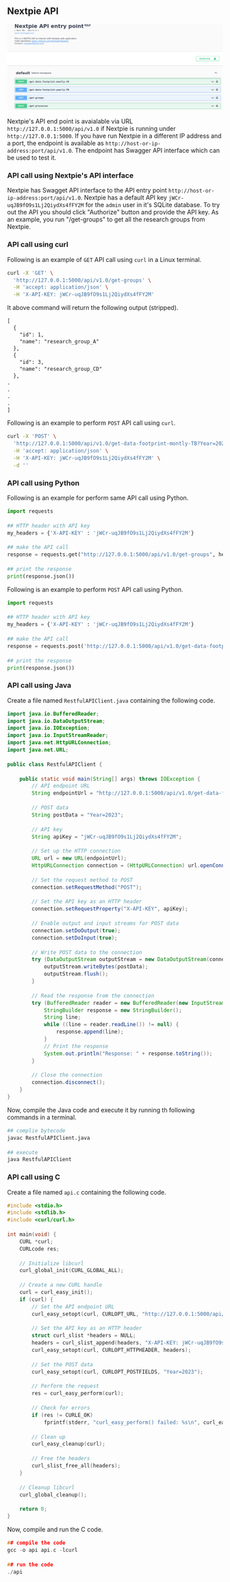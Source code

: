 ## Nextpie API


![](assets/images/API.png)

Nextpie's API end point is avaialable via URL `http://127.0.0.1:5000/api/v1.0` if Nextpie is running under `http://127.0.0.1:5000`. If you have run Nextpie in a different IP address and a port, the endpoint is available as `http://host-or-ip-address:port/api/v1.0`. The endpoint has Swagger API interface which can be used to test it.


### API call using Nextpie's API interface

Nextpie has Swagget API interface to the API entry point `http://host-or-ip-address:port/api/v1.0`. Nextpie has a default API key `jWCr-uqJB9fO9s1Lj2QiydXs4fFY2M` for the `admin` user in it's SQLite database. To try out the API you should click "Authorize" button and provide the API key. As an example, you run "/get-groups" to get all the research groups from Nextpie.


### API call using curl

Following is an example of `GET` API call using `curl` in a Linux terminal.

```bash
curl -X 'GET' \
  'http://127.0.0.1:5000/api/v1.0/get-groups' \
  -H 'accept: application/json' \
  -H 'X-API-KEY: jWCr-uqJB9fO9s1Lj2QiydXs4fFY2M'
```

It above command will return the following output (stripped).

```
[
  {
    "id": 1, 
    "name": "research_group_A"
  }, 
  {
    "id": 3, 
    "name": "research_group_CD"
  }, 
.
.
.
.
]
```

Following is an example to perform `POST` API call using `curl`.

```bash
curl -X 'POST' \
  'http://127.0.0.1:5000/api/v1.0/get-data-footprint-montly-TB?Year=2023' \
  -H 'accept: application/json' \
  -H 'X-API-KEY: jWCr-uqJB9fO9s1Lj2QiydXs4fFY2M' \
  -d ''
```



### API call using Python
Following is an example for perform same API call using Python.

```python
import requests

## HTTP header with API key
my_headers = {'X-API-KEY' : 'jWCr-uqJB9fO9s1Lj2QiydXs4fFY2M'}

## make the API call
response = requests.get("http://127.0.0.1:5000/api/v1.0/get-groups", headers=my_headers)

## print the response
print(response.json())
```


Following is an example to perform `POST` API call using Python.

```python
import requests

## HTTP header with API key
my_headers = {'X-API-KEY' : 'jWCr-uqJB9fO9s1Lj2QiydXs4fFY2M'}

## make the API call
response = requests.post('http://127.0.0.1:5000/api/v1.0/get-data-footprint-montly-TB', data = {'Year':'2023'}, headers=my_headers)

## print the response
print(response.json())
```

### API call using Java

Create a file named `RestfulAPIClient.java` containing the following code.

```java
import java.io.BufferedReader;
import java.io.DataOutputStream;
import java.io.IOException;
import java.io.InputStreamReader;
import java.net.HttpURLConnection;
import java.net.URL;

public class RestfulAPIClient {

    public static void main(String[] args) throws IOException {
        // API endpoint URL
        String endpointUrl = "http://127.0.0.1:5000/api/v1.0/get-data-footprint-montly-TB";
        
        // POST data
        String postData = "Year=2023";
        
        // API key
        String apiKey = "jWCr-uqJB9fO9s1Lj2QiydXs4fFY2M";
        
        // Set up the HTTP connection
        URL url = new URL(endpointUrl);
        HttpURLConnection connection = (HttpURLConnection) url.openConnection();
        
        // Set the request method to POST
        connection.setRequestMethod("POST");
        
        // Set the API key as an HTTP header
        connection.setRequestProperty("X-API-KEY", apiKey);
        
        // Enable output and input streams for POST data
        connection.setDoOutput(true);
        connection.setDoInput(true);
        
        // Write POST data to the connection
        try (DataOutputStream outputStream = new DataOutputStream(connection.getOutputStream())) {
            outputStream.writeBytes(postData);
            outputStream.flush();
        }
        
        // Read the response from the connection
        try (BufferedReader reader = new BufferedReader(new InputStreamReader(connection.getInputStream()))) {
            StringBuilder response = new StringBuilder();
            String line;
            while ((line = reader.readLine()) != null) {
                response.append(line);
            }
            // Print the response
            System.out.println("Response: " + response.toString());
        }
        
        // Close the connection
        connection.disconnect();
    }
}

```

Now, compile the Java code and execute it by running th following commands in a terminal.

```bash
## complie bytecode
javac RestfulAPIClient.java

## execute
java RestfulAPIClient
```

### API call using C

Create a file named `api.c` containing the following code.

```c
#include <stdio.h>
#include <stdlib.h>
#include <curl/curl.h>

int main(void) {
    CURL *curl;
    CURLcode res;

    // Initialize libcurl
    curl_global_init(CURL_GLOBAL_ALL);
    
    // Create a new CURL handle
    curl = curl_easy_init();
    if (curl) {
        // Set the API endpoint URL
        curl_easy_setopt(curl, CURLOPT_URL, "http://127.0.0.1:5000/api/v1.0/get-data-footprint-montly-TB");

        // Set the API key as an HTTP header
        struct curl_slist *headers = NULL;
        headers = curl_slist_append(headers, "X-API-KEY: jWCr-uqJB9fO9s1Lj2QiydXs4fFY2M");
        curl_easy_setopt(curl, CURLOPT_HTTPHEADER, headers);

        // Set the POST data
        curl_easy_setopt(curl, CURLOPT_POSTFIELDS, "Year=2023");

        // Perform the request
        res = curl_easy_perform(curl);

        // Check for errors
        if (res != CURLE_OK)
            fprintf(stderr, "curl_easy_perform() failed: %s\n", curl_easy_strerror(res));

        // Clean up
        curl_easy_cleanup(curl);
        
        // Free the headers
        curl_slist_free_all(headers);
    }
    
    // Cleanup libcurl
    curl_global_cleanup();

    return 0;
}
```

Now, compile and run the C code.

```c
## compile the code
gcc -o api api.c -lcurl

## run the code
./api
```

